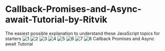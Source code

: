# Callback-Promises-and-Async-await-Tutorial-by-Ritvik
The easiest possible explanation to understand these JavaScript topics for starters
![1](https://user-images.githubusercontent.com/5859629/232667255-2b9b0fdd-90e9-4e07-a497-9781e0dde65b.png)
![2](https://user-images.githubusercontent.com/5859629/232667262-8a42ceed-a640-4274-9528-29cf25f9392c.png)
![3](https://user-images.githubusercontent.com/5859629/232667274-26600c00-71d1-4a51-8cad-99604466ef20.png)
![4](https://user-images.githubusercontent.com/5859629/232667283-a2563631-b704-4d27-bd7a-299e134c3d2c.png)
![5](https://user-images.githubusercontent.com/5859629/232667298-9139e169-57cb-4008-9b15-e84566daa7c7.png)
![6](https://user-images.githubusercontent.com/5859629/232667304-ecacdc72-56bd-4509-8e33-7d1225eb65e4.png)
![7](https://user-images.githubusercontent.com/5859629/232667314-d38e0ba9-781f-44b6-8e2e-740d64065d01.png)
![8](https://user-images.githubusercontent.com/5859629/232667329-04b2aa79-2521-4872-84e4-6e58a04e5d86.png)
Callback Promises and Async await Tutorial
